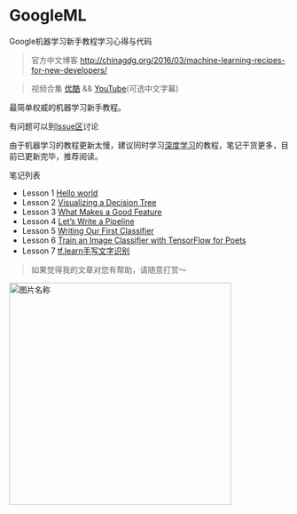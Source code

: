 # GoogleML
Google机器学习新手教程学习心得与代码

> 官方中文博客 http://chinagdg.org/2016/03/machine-learning-recipes-for-new-developers/

> 视频合集 [优酷](http://v.youku.com/v_show/id_XMTUxODA1NTY3Mg==.html?f=26979872&from=y1.7-3) && [YouTube](https://www.youtube.com/watch?v=cKxRvEZd3Mw&list=PLOU2XLYxmsIIuiBfYad6rFYQU_jL2ryal&index=7)(可选中文字幕)

最简单权威的机器学习新手教程。

有问题可以到[Issue区](https://github.com/ahangchen/GoogleML/issues)讨论

由于机器学习的教程更新太慢，建议同时学习[深度学习](https://github.com/ahangchen/GDLnotes)的教程，笔记干货更多，目前已更新完毕，推荐阅读。

笔记列表
- Lesson 1 [Hello world](note/lesson-1-hello-world/concept.md)
- Lesson 2 [Visualizing a Decision Tree](note/lesson-2-viz/README.md)
- Lesson 3 [What Makes a Good Feature](note/lesson-3-good-feature/README.md)
- Lesson 4 [Let’s Write a Pipeline](note/lesson4-pipeline/README.md)
- Lesson 5 [Writing Our First Classifier](note/lesson-5-classifier/README.md)
- Lesson 6 [Train an Image Classifier with TensorFlow for Poets](note/lesson-6-tf-img.md)
- Lesson 7 [tf.learn手写文字识别](note/lesson-7-tflearn-mnist.md)

> 如果觉得我的文章对您有帮助，请随意打赏～

<img src="res/wxmoney.jpg" width = "400" height = "400" alt="图片名称" align=center />
